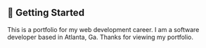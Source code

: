 ## 🚀 Getting Started

This is a portfolio for my web development career. I am a software developer based in Atlanta, Ga.
Thanks for viewing my portfolio.
